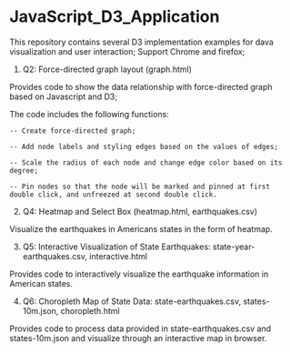 # JavaScript_D3_Application
This repository contains several D3 implementation examples for dava visualization and user interaction;
Support Chrome and firefox;

1. Q2: Force-directed graph layout (graph.html)

  Provides code to show the data relationship with force-directed graph based on Javascript and D3;

  The code includes the following functions:

    -- Create force-directed graph;

    -- Add node labels and styling edges based on the values of edges;

    -- Scale the radius of each node and change edge color based on its degree;

    -- Pin nodes so that the node will be marked and pinned at first double click, and unfreezed at second double click.


2. Q4: Heatmap and Select Box (heatmap.html, earthquakes.csv)

Visualize the earthquakes in Americans states in the form of heatmap.


3. Q5: Interactive Visualization of State Earthquakes: state-year-earthquakes.csv, interactive.html

  Provides code to interactively visualize the earthquake information in American states.

4. Q6: Choropleth Map of State Data: state-earthquakes.csv, states-10m.json, choropleth.html

  Provides code to process data provided in state-earthquakes.csv and states-10m.json and visualize through an interactive map    in browser.

